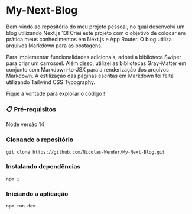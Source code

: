 # My-Next-Blog

Bem-vindo ao repositório do meu projeto pessoal, no qual desenvolvi um blog utilizando Next.js 13! Criei este projeto com o objetivo de colocar em prática meus conhecimentos em Next.js e App Router. O blog utiliza arquivos Markdown para as postagens.

Para implementar funcionalidades adicionais, adotei a biblioteca Swiper para criar um carrossel. Além disso, utilizei as bibliotecas Gray-Matter em conjunto com Markdown-to-JSX para a renderização dos arquivos Markdown. A estilização das páginas escritas em Markdown foi feita utilizando Tailwind CSS Typography.

Fique à vontade para explorar o código !

### 📋 Pré-requisitos

Node versão 14

### Clonando o repositório

```
git clone https://github.com/Nicolas-Wender/My-Next-Blog.git
```

### Instalando dependências

```
npm i 
```

### Iniciando a aplicação

```
npm run dev
```

